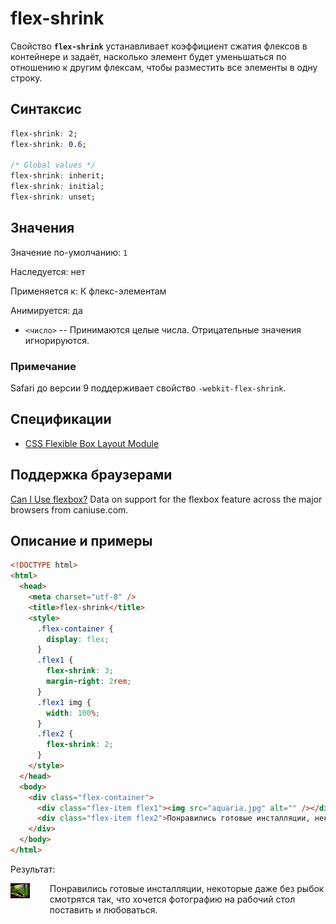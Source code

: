 # flex-shrink

Свойство **`flex-shrink`** устанавливает коэффициент сжатия флексов в контейнере и задаёт, насколько элемент будет уменьшаться по отношению к другим флексам, чтобы разместить все элементы в одну строку.

## Синтаксис

```css
flex-shrink: 2;
flex-shrink: 0.6;

/* Global values */
flex-shrink: inherit;
flex-shrink: initial;
flex-shrink: unset;
```

## Значения

Значение по-умолчанию: `1`

Наследуется: нет

Применяется к: К флекс-элементам

Анимируется: да

- `<число>` -- Принимаются целые числа. Отрицательные значения игнорируются.

### Примечание

Safari до версии 9 поддерживает свойство `-webkit-flex-shrink`.

## Спецификации

- [CSS Flexible Box Layout Module](https://www.w3.org/TR/css-flexbox/#propdef-flex-shrink)

## Поддержка браузерами

<p class="ciu_embed" data-feature="flexbox" data-periods="future_1,current,past_1,past_2">
  <a href="http://caniuse.com/#feat=flexbox">Can I Use flexbox?</a> Data on support for the flexbox feature across the major browsers from caniuse.com.
</p>

## Описание и примеры

```html
<!DOCTYPE html>
<html>
  <head>
    <meta charset="utf-8" />
    <title>flex-shrink</title>
    <style>
      .flex-container {
        display: flex;
      }
      .flex1 {
        flex-shrink: 3;
        margin-right: 2rem;
      }
      .flex1 img {
        width: 100%;
      }
      .flex2 {
        flex-shrink: 2;
      }
    </style>
  </head>
  <body>
    <div class="flex-container">
      <div class="flex-item flex1"><img src="aquaria.jpg" alt="" /></div>
      <div class="flex-item flex2">Понравились готовые инсталляции, некоторые даже без рыбок смотрятся так, что хочется фотографию на рабочий стол поставить и любоваться.</div>
    </div>
  </body>
</html>
```

Результат:

<style>
.flex-container {
display: flex;
}
.flex1 {
flex-shrink: 3;
margin-right: 2rem;
}
.flex1 img {
width: 100%;
}
.flex2 {
flex-shrink: 2;
}
</style>
<div class="flex-container">
<div class="flex-item flex1"><img src="aquaria.jpg" alt=""></div>
<div class="flex-item flex2">Понравились готовые инсталляции, некоторые
даже без рыбок смотрятся так, что хочется фотографию на рабочий
стол поставить и любоваться.</div>
</div>
